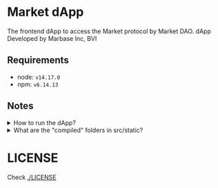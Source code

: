 # Market dApp 

The frontend dApp to access the Market protocol by Market DAO. dApp Developed by Marbase Inc, BVI

## Requirements

- node: `v14.17.0`
- npm: `v6.14.13`

## Notes

<details>
  <summary>How to run the dApp?</summary>

  Add the following values in .env

  ```bash
  REACT_APP_CHAIN_ID=137
  REACT_APP_DEV_API_HOST=YOUR_HOST
  REACT_APP_ALCHEMY_RPC=YOUR_ALCHEMY_RPC_URL
  REACT_APP_INFURA_RPC=YOUR_INFURA_RPC_URL
  VERCEL_URL=YOUR_HOST
  ```

  Install the required packages

  ```bash
  npm install
  ```

  Run the dApp

  ```bash
  npm run start
  ```
</details>

<details>
  <summary>What are the "compiled" folders in src/static?</summary>
  
- The `src/static/compiled` folder has misc. files that are auto generated from scripts like: [rari-tokens-generator](https://github.com/Rari-Capital/rari-tokens-generator)
- You can generate these files using `npm install`.
- These files are gitignored so do not worry about trying to commit them!
 </details>

# LICENSE

Check [./LICENSE](LICENSE)